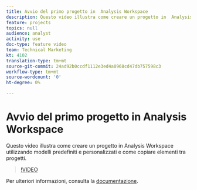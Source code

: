 ```yaml
---
title: Avvio del primo progetto in  Analysis Workspace
description: Questo video illustra come creare un progetto in  Analysis Workspace utilizzando modelli predefiniti e personalizzati e come copiare elementi tra progetti.
feature: projects
topics: null
audience: analyst
activity: use
doc-type: feature video
team: Technical Marketing
kt: 4102
translation-type: tm+mt
source-git-commit: 24ad92b0ccdf1112e3ed4a0968cd47db757598c3
workflow-type: tm+mt
source-wordcount: '0'
ht-degree: 0%

---
```



# Avvio del primo progetto in  Analysis Workspace

Questo video illustra come creare un progetto in  Analysis Workspace utilizzando modelli predefiniti e personalizzati e come copiare elementi tra progetti.

>[!VIDEO](https://video.tv.adobe.com/v/30368/?quality=12)

Per ulteriori informazioni, consulta la [documentazione](https://docs.adobe.com/content/help/en/analytics/analyze/analysis-workspace/build-workspace-project/freeform-overview.html).
